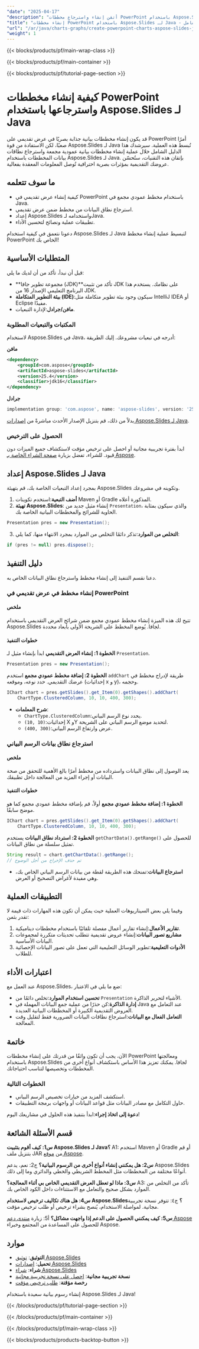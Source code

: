 ```yaml
---
"date": "2025-04-17"
"description": "أتقن إنشاء واسترجاع مخططات PowerPoint باستخدام Aspose.Slides لجافا. تعلم كيفية إنشاء عروض مرئية احترافية بكفاءة."
"title": "إنشاء مخططات PowerPoint باستخدام Aspose.Slides لـ Java - دليل شامل"
"url": "/ar/java/charts-graphs/create-powerpoint-charts-aspose-slides-java/"
"weight": 1
---
```


{{< blocks/products/pf/main-wrap-class >}}

{{< blocks/products/pf/main-container >}}

{{< blocks/products/pf/tutorial-page-section >}}
# كيفية إنشاء مخططات PowerPoint واسترجاعها باستخدام Aspose.Slides لـ Java

قد يكون إنشاء مخططات بيانية جذابة بصريًا في عرض تقديمي على PowerPoint أمرًا صعبًا، لكن الاستفادة من قوة Aspose.Slides لـ Java تُبسط هذه العملية. سيرشدك هذا الدليل الشامل خلال عملية إنشاء مخططات بيانية عمودية مجمعة واسترجاع نطاقات بيانات المخططات باستخدام Aspose.Slides لـ Java. بإتقان هذه التقنيات، ستُحسّن عروضك التقديمية بمؤثرات بصرية احترافية تُوصل المعلومات المعقدة بفعالية.

## ما سوف تتعلمه
- كيفية إنشاء عرض تقديمي في PowerPoint باستخدام مخطط عمودي مجمع في Java.
- استرجاع نطاق البيانات من مخطط ضمن عرض تقديمي.
- إعداد Aspose.Slides واستخدامه لـJava.
- تطبيقات عملية ونصائح لتحسين الأداء.

دعونا نتعمق في كيفية استخدام Aspose.Slides لـ Java لتبسيط عملية إنشاء مخطط PowerPoint الخاص بك!

## المتطلبات الأساسية

قبل أن نبدأ، تأكد من أن لديك ما يلي:

- **مجموعة تطوير جافا (JDK)**تأكد من تثبيت JDK على نظامك. يستخدم هذا البرنامج التعليمي الإصدار 16 من JDK.
- **بيئة التطوير المتكاملة (IDE)**:سيكون وجود بيئة تطوير متكاملة مثل IntelliJ IDEA أو Eclipse مفيدًا.
- **مافن/جرادل**:لإدارة التبعيات.

### المكتبات والتبعيات المطلوبة

لاستخدام Aspose.Slides في Java، أدرجه في تبعيات مشروعك. إليك الطريقة:

**مافن**
```xml
<dependency>
    <groupId>com.aspose</groupId>
    <artifactId>aspose-slides</artifactId>
    <version>25.4</version>
    <classifier>jdk16</classifier>
</dependency>
```

**جرادل**
```gradle
implementation group: 'com.aspose', name: 'aspose-slides', version: '25.4', classifier: 'jdk16'
```

بدلاً من ذلك، قم بتنزيل الإصدار الأحدث مباشرةً من [إصدارات Aspose.Slides لـ Java](https://releases.aspose.com/slides/java/).

### الحصول على الترخيص

ابدأ بفترة تجريبية مجانية أو احصل على ترخيص مؤقت لاستكشاف جميع الميزات دون قيود. للشراء، تفضل بزيارة [صفحة الشراء الخاصة بـ Aspose](https://purchase.aspose.com/buy). 

## إعداد Aspose.Slides لـ Java

بمجرد إعداد التبعيات الخاصة بك، قم بتهيئة Aspose.Slides وتكوينه في مشروعك.

1. **أضف التبعية**:استخدم تكوينات Maven أو Gradle المذكورة أعلاه.
2. **تهيئة Aspose.Slides**:
   إنشاء مثيل جديد من `Presentation`، والذي سيكون بمثابة الحاوية للشرائح والمخططات البيانية الخاصة بك.

```java
Presentation pres = new Presentation();
```
3. **التخلص من الموارد**:تذكر دائمًا التخلص من الموارد بمجرد الانتهاء منها، كما يلي:

```java
if (pres != null) pres.dispose();
```

## دليل التنفيذ

دعنا نقسم التنفيذ إلى إنشاء مخطط واسترجاع نطاق البيانات الخاص به.

### إنشاء مخطط في عرض تقديمي في PowerPoint

#### ملخص
تتيح لك هذه الميزة إنشاء مخطط عمودي مجمع ضمن شرائح العرض التقديمي باستخدام Aspose.Slides لجافا. يُوضع المخطط على الشريحة الأولى بأبعاد محددة.

#### خطوات التنفيذ

**الخطوة 1: إنشاء العرض التقديمي**
ابدأ بإنشاء مثيل لـ `Presentation`.

```java
Presentation pres = new Presentation();
```

**الخطوة 2: إضافة مخطط عمودي مجمع**
استخدم `addChart` طريقة لإدراج مخطط في عرضك التقديمي. حدد نوعه، وموقعه (إحداثيات x و y)، وحجمه.

```java
IChart chart = pres.getSlides().get_Item(0).getShapes().addChart(
    ChartType.ClusteredColumn, 10, 10, 400, 300);
```
- **شرح المعلمات**:
  - `ChartType.ClusteredColumn`:يحدد نوع الرسم البياني.
  - `(10, 10)`:إحداثيات X وY لتحديد موضع الرسم البياني على الشريحة.
  - `(400, 300)`:عرض وارتفاع الرسم البياني.

### استرجاع نطاق بيانات الرسم البياني

#### ملخص
يعد الوصول إلى نطاق البيانات واسترداده من مخطط أمرًا بالغ الأهمية للتحقق من صحة البيانات أو إجراء المزيد من المعالجة داخل تطبيقك.

#### خطوات التنفيذ

**الخطوة 1: إضافة مخطط عمودي مجمع**
أولاً، قم بإضافة مخطط عمودي مجمع كما هو موضح سابقًا.

```java
IChart chart = pres.getSlides().get_Item(0).getShapes().addChart(
    ChartType.ClusteredColumn, 10, 10, 400, 300);
```

**الخطوة 2: استرداد نطاق البيانات**
يستخدم `getChartData().getRange()` للحصول على تمثيل سلسلة من نطاق البيانات.

```java
String result = chart.getChartData().getRange();
// تم حذف الإخراج من أجل الوضوح
```
- **استرجاع البيانات**:تمنحك هذه الطريقة لقطة من بيانات الرسم البياني الخاص بك، وهي مفيدة لأغراض التصحيح أو العرض.

## التطبيقات العملية

وفيما يلي بعض السيناريوهات العملية حيث يمكن أن تكون هذه المهارات ذات قيمة لا تقدر بثمن:

1. **تقارير الأعمال**:إنشاء تقارير أعمال مفصلة تلقائيًا باستخدام مخططات ديناميكية.
2. **مشاريع تصور البيانات**:إنشاء عروض تقديمية تتطلب تحديثات متكررة لمجموعات البيانات الأساسية.
3. **الأدوات التعليمية**:تطوير الوسائل التعليمية التي تعمل على تصور البيانات الإحصائية للطلاب.

## اعتبارات الأداء

عند العمل مع Aspose.Slides، ضع ما يلي في الاعتبار:

- **تحسين استخدام الموارد**:تخلص دائمًا من `Presentation` الأشياء لتحرير الذاكرة.
- **إدارة الذاكرة**:كن حذرًا من عملية جمع البيانات المهملة في Java عند التعامل مع العروض التقديمية الكبيرة أو المخططات البيانية العديدة.
- **التعامل الفعال مع البيانات**:استرجاع نطاقات البيانات الضرورية فقط لتقليل وقت المعالجة.

## خاتمة

الآن، يجب أن تكون واثقًا من قدرتك على إنشاء مخططات PowerPoint ومعالجتها باستخدام Aspose.Slides لجافا. يمكنك تعزيز هذا الأساس باستكشاف أنواع أخرى من المخططات وتخصيصها لتناسب احتياجاتك.

### الخطوات التالية
- استكشف المزيد من خيارات تخصيص الرسم البياني.
- حاول التكامل مع مصادر البيانات مثل قواعد البيانات أو واجهات برمجة التطبيقات.

**دعوة إلى اتخاذ إجراء**:ابدأ بتنفيذ هذه الحلول في مشاريعك اليوم!

## قسم الأسئلة الشائعة

**س1: كيف أقوم بتثبيت Aspose.Slides لـ Java؟**
A1: استخدم Maven أو Gradle أو قم بتنزيل ملف JAR من [موقع Aspose](https://releases.aspose.com/slides/java/).

**س2: هل يمكنني إنشاء أنواع أخرى من الرسوم البيانية؟**
ج2: نعم، يدعم Aspose.Slides أنواعًا مختلفة من المخططات مثل المخطط الشريطي والخطي والدائري وما إلى ذلك.

**س3: ماذا لو تعطل العرض التقديمي الخاص بي أثناء المعالجة؟**
A3: تأكد من التخلص من الموارد بشكل صحيح والتعامل مع الاستثناءات داخل الكود الخاص بك.

**س4: هل هناك تكاليف ترخيص لاستخدام Aspose.Slides؟**
ج٤: تتوفر نسخة تجريبية مجانية. لمواصلة الاستخدام، يُنصح بشراء ترخيص أو طلب ترخيص مؤقت.

**س5: كيف يمكنني الحصول على الدعم إذا واجهت مشاكل؟**
أ5: زيارة [منتدى دعم Aspose](https://forum.aspose.com/c/slides/11) للحصول على المساعدة من المجتمع وخبراء Aspose.

## موارد
- **التوثيق**: [توثيق Aspose.Slides](https://reference.aspose.com/slides/java/)
- **تحميل**: [إصدارات Aspose.Slides](https://releases.aspose.com/slides/java/)
- **شراء**: [شراء Aspose.Slides](https://purchase.aspose.com/buy)
- **نسخة تجريبية مجانية**: [احصل على نسخة تجريبية مجانية](https://releases.aspose.com/slides/java/)
- **رخصة مؤقتة**: [طلب ترخيص مؤقت](https://purchase.aspose.com/temporary-license/)

إنشاء رسوم بيانية سعيدة باستخدام Aspose.Slides لـ Java!

{{< /blocks/products/pf/tutorial-page-section >}}

{{< /blocks/products/pf/main-container >}}

{{< /blocks/products/pf/main-wrap-class >}}

{{< blocks/products/products-backtop-button >}}